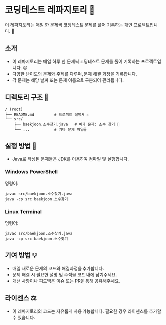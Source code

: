 # 코딩테스트 레파지토리 🎯

이 레파지토리는 매일 한 문제씩 코딩테스트 문제를 풀어 기록하는 개인 프로젝트입니다. 🎉

## 소개
- 이 레파지토리는 매일 하루 한 문제씩 코딩테스트 문제를 풀어 기록하는 프로젝트입니다. 😊
- 다양한 난이도의 문제와 주제를 다루며, 문제 해결 과정을 기록합니다.
- 각 문제는 해당 날짜 또는 문제 이름으로 구분되어 관리됩니다.

## 디렉토리 구조 📁
```
/ (root)
├── README.md         # 프로젝트 설명서 ✏️
└── src/
    ├── baekjoon.소수찾기.java   # 예제 문제: 소수 찾기 📝
    └── ...           # 기타 문제 파일들
```

## 실행 방법 🏃
- Java로 작성된 문제들은 JDK를 이용하여 컴파일 및 실행합니다.

### Windows PowerShell
명령어:
```
javac src/baekjoon.소수찾기.java
java -cp src baekjoon.소수찾기
```

### Linux Terminal
명령어:
```
javac src/baekjoon.소수찾기.java
java -cp src baekjoon.소수찾기
```

## 기여 방법 💡
- 매일 새로운 문제의 코드와 해결과정을 추가합니다.
- 문제 해결 시 필요한 설명 및 주석을 코드 내에 남겨주세요.
- 개선 사항이나 피드백은 이슈 또는 PR을 통해 공유해주세요.

## 라이센스 ⚖️
- 이 레파지토리의 코드는 자유롭게 사용 가능합니다. 필요한 경우 라이센스를 추가할 수 있습니다. 